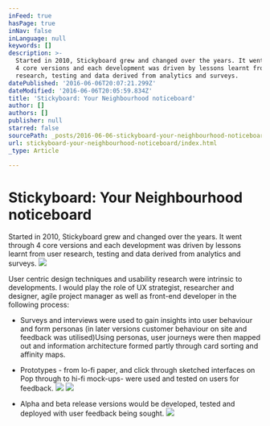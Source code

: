 ```yaml
---
inFeed: true
hasPage: true
inNav: false
inLanguage: null
keywords: []
description: >-
  Started in 2010, Stickyboard grew and changed over the years. It went through
  4 core versions and each development was driven by lessons learnt from user
  research, testing and data derived from analytics and surveys.
datePublished: '2016-06-06T20:07:21.299Z'
dateModified: '2016-06-06T20:05:59.834Z'
title: 'Stickyboard: Your Neighbourhood noticeboard'
author: []
authors: []
publisher: null
starred: false
sourcePath: _posts/2016-06-06-stickyboard-your-neighbourhood-noticeboard.md
url: stickyboard-your-neighbourhood-noticeboard/index.html
_type: Article

---
```

# Stickyboard: Your Neighbourhood noticeboard

Started in 2010, Stickyboard grew and changed over the years. It went through 4 core versions and each development was driven by lessons learnt from user research, testing and data derived from analytics and surveys.
![](https://the-grid-user-content.s3-us-west-2.amazonaws.com/07443518-1d50-4e7b-8e3a-52096a5834e1.jpg)

User centric design techniques and usability research were intrinsic to developments. I would play the role of UX strategist, researcher and designer, agile project manager as well as front-end developer in the following process:

* Surveys and interviews were used to gain insights into user behaviour and form personas (in later versions customer behaviour on site and feedback was utilised)Using personas, user journeys were then mapped out and information architecture formed partly through card sorting and affinity maps.

* Prototypes - from lo-fi paper, and click through sketched interfaces on Pop through to hi-fi mock-ups- were used and tested on users for feedback.
![](https://the-grid-user-content.s3-us-west-2.amazonaws.com/bb8416d9-6a18-4a6d-b65b-21e0fde47892.jpg)
![](https://the-grid-user-content.s3-us-west-2.amazonaws.com/1978ffbc-a919-4a41-9847-aefa211dc1ff.jpg)

* Alpha and beta release versions would be developed, tested and deployed with user feedback being sought.
![](https://the-grid-user-content.s3-us-west-2.amazonaws.com/04cb4949-19b8-4ba2-bb9d-d33e5da58bc9.png)